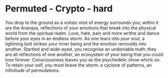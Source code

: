 # Permuted - Crypto - hard

You drop to the ground as a voltaic mist of energy surrounds you; within it are the Aranaya, reflections of your emotions that break into the physical world from the spiritual realm. Love, hate, pain and more writhe and dance before your eyes in an endless storm. As one tears into your soul, a lightning bolt strikes your inner being and the emotion remoulds into another. Startled and wide-eyed, you recognise an undeniable truth: they are all reflections of one another, an ecosystem of your being that you could lose forever. Consciousness leaves you as the psychedelic show whirls on. To retain your self, you must brave the storm: a cyclone of patterns, an infinitude of permutations.

